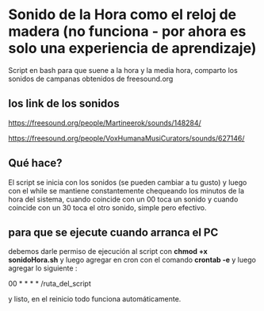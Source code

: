 # Sonido de la Hora como el reloj de madera (no funciona - por ahora es solo una experiencia de aprendizaje)
 Script en bash para que suene a la hora y la media hora, comparto los sonidos de campanas obtenidos de freesound.org
 ## los link de los sonidos
 https://freesound.org/people/Martineerok/sounds/148284/  </p>
 https://freesound.org/people/VoxHumanaMusiCurators/sounds/627146/
 ## Qué hace?
 El script se inicia con los sonidos (se pueden cambiar a tu gusto) y luego con el while se mantiene constantemente chequeando los minutos de la hora del sistema, cuando coincide con un 00 toca un sonido y cuando coincide con un 30 toca el otro sonido, simple pero efectivo.
 ## para que se ejecute cuando arranca el PC
 debemos darle permiso de ejecución al script con **chmod +x sonidoHora.sh** y luego agregar en cron con el comando **crontab -e** y luego agregar lo siguiente : <p>  00 * * * *    /ruta_del_script <p> y listo, en el reinicio todo funciona automáticamente.
 
